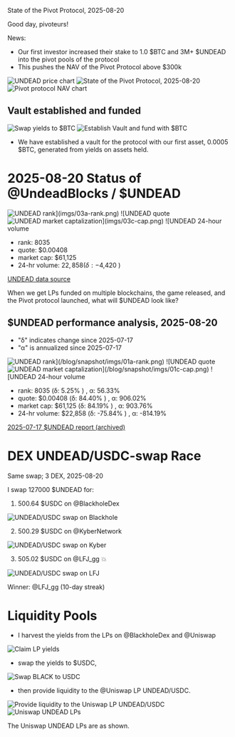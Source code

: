 State of the Pivot Protocol, 2025-08-20

Good day, pivoteurs!

News:

* Our first investor increased their stake to 1.0 $BTC and 3M+ $UNDEAD into the pivot pools of the protocol
* This pushes the NAV of the Pivot Protocol above $300k

![UNDEAD price chart](imgs/01a-undead.png) 
![State of the Pivot Protocol, 2025-08-20](imgs/01b-assets.png) 
![Pivot protocol NAV chart](imgs/01c-nav.png) 

## Vault established and funded

![Swap yields to $BTC](imgs/02a-swap-yields-to-btc.png)
![Establish Vault and fund with $BTC](imgs/02b-xfer-btc-to-vault.png)

* We have established a vault for the protocol with our first asset, 0.0005 $BTC, generated from yields on assets held.

# 2025-08-20 Status of @UndeadBlocks / $UNDEAD 

![$UNDEAD rank](imgs/03a-rank.png) 
![$UNDEAD quote](imgs/03b-quote.png) 
![$UNDEAD market captalization](imgs/03c-cap.png) 
![$UNDEAD 24-hour volume](imgs/03d-vol.png) 

* rank: 8035 
* quote: $0.00408 
* market cap: $61,125 
* 24-hr volume: $22,858 (δ: -$4,420 ) 


[UNDEAD data source](https://www.coingecko.com/en/coins/undead-blocks) 



When we get LPs funded on multiple blockchains, the game released, and the Pivot protocol launched, what will $UNDEAD look like? 

## $UNDEAD performance analysis, 2025-08-20 

* "δ" indicates change since 2025-07-17 
* "α" is annualized since 2025-07-17 

![$UNDEAD rank](/blog/snapshot/imgs/01a-rank.png) 
![$UNDEAD quote](/blog/snapshot/imgs/01b-quote.png) 
![$UNDEAD market captalization](/blog/snapshot/imgs/01c-cap.png) 
![$UNDEAD 24-hour volume](/blog/snapshot/imgs/01d-vol.png) 

* rank: 8035 (δ: 5.25% ) , α: 56.33% 
* quote: $0.00408 (δ: 84.40% ) , α: 906.02% 
* market cap: $61,125 (δ: 84.19% ) , α: 903.76% 
* 24-hr volume: $22,858 (δ: -75.84% ) , α: -814.19% 

[2025-07-17 $UNDEAD report (archived)](https://github.com/pivoteur/biz/tree/main/blog/snapshot) 
# DEX UNDEAD/USDC-swap Race 

Same swap; 3 DEX, 2025-08-20 

I swap 127000 $UNDEAD for: 

1. 500.64 $USDC on @BlackholeDex 

![UNDEAD/USDC swap on Blackhole](imgs/04a-blackhole.png) 

2. 500.29 $USDC on @KyberNetwork 

![UNDEAD/USDC swap on Kyber](imgs/04b-kyber.png) 

3. 505.02 $USDC on @LFJ_gg 💥 

![UNDEAD/USDC swap on LFJ](imgs/04c-lfj.png) 

Winner: @LFJ_gg (10-day streak) 
# Liquidity Pools 

* I harvest the yields from the LPs on @BlackholeDex and @Uniswap 

![Claim LP yields](imgs/05a-claim.png) 

* swap the yields to $USDC, 

![Swap BLACK to USDC](imgs/05b-swap.png) 

* then provide liquidity to the @Uniswap LP UNDEAD/USDC. 

![Provide liquidity to the Uniswap LP UNDEAD/USDC](imgs/05c-provide.png) 
![Uniswap UNDEAD LPs](imgs/05d-lps.png) 

The Uniswap UNDEAD LPs are as shown. 
